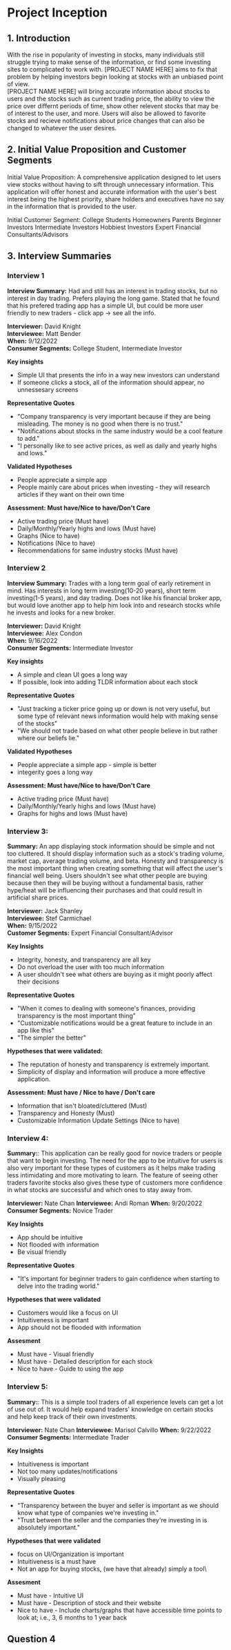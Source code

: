 # Project Inception

## 1. Introduction
With the rise in popularity of investing in stocks, many individuals still 
struggle trying to make sense of the information, or find some investing sites 
to complicated to work with. [PROJECT NAME HERE] aims to fix that problem by 
helping investors begin looking at stocks with an unbiased point of view.  
[PROJECT NAME HERE] will bring accurate information about stocks to users and 
the stocks such as current trading price, the ability to view the price over 
differnt periods of time, show other relevent stocks that may be of interest 
to the user, and more. Users will also be allowed to favorite stocks and 
recieve notifications about price changes that can also be changed to 
whatever the user desires.

## 2. Initial Value Proposition and Customer Segments

Initial Value Proposition: A comprehensive application designed to let users view stocks without
having to sift through unnecessary information. This application will offer honest and accurate 
information with the user's best interest being the highest priority, share holders and executives
have no say in the information that is provided to the user.

Initial Customer Segment: 
College Students
Homeowners
Parents
Beginner Investors
Intermediate Investors
Hobbiest Investors
Expert Financial Consultants/Advisors

## 3. Interview Summaries

### Interview 1

**Interview Summary:** Had and still has an interest in trading stocks, but no 
interest in day trading. Prefers playing the long game. Stated that he found that 
his prefered trading app has a simple UI, but could be more user friendly to new 
traders - click app -> see all the info.

**Interviewer:** David Knight\
**Interviewee:** Matt Bender\
**When:** 9/12/2022\
**Consumer Segments:** College Student, Intermediate Investor

**Key insights**
  - Simple UI that presents the info in a way new investors can understand
  - If someone clicks a stock, all of the information should appear, no unnessesary screens

**Representative Quotes**
  - "Company transparency is very important because if they are being misleading. The money is no good when there is no trust."
  - "Notifications about stocks in the same industry would be a cool feature to add."
  - "I personally like to see active prices, as well as daily and yearly highs and lows."

**Validated Hypotheses**
  - People appreciate a simple app
  - People mainly care about prices when investing - they will research articles if they want on their own time

**Assessment: Must have/Nice to have/Don't Care**
  - Active trading price (Must have)
  - Daily/Monthly/Yearly highs and lows (Must have)
  - Graphs (Nice to have)
  - Notifications (Nice to have)
  - Recommendations for same industry stocks (Must have)

### Interview 2

**Interview Summary:** Trades with a long term goal of early retirement in mind. Has interests
in long term investing(10-20 years), short term investing(1-5 years), and day trading. Does not
like his financial broker app, but would love another app to help him look into and research stocks
while he invests and looks for a new broker.

**Interviewer:** David Knight\
**Interviewee:** Alex Condon\
**When:** 9/16/2022\
**Consumer Segments:** Intermediate Investor

**Key insights**
  - A simple and clean UI goes a long way
  - If possible, look into adding TLDR information about each stock

**Representative Quotes**
  - "Just tracking a ticker price going up or down is not very useful, but some type of relevant news information would help with making sense of the stocks"
  - "We should not trade based on what other people believe in but rather where our beliefs lie."

**Validated Hypotheses**
  - People appreciate a simple app - simple is better
  - integerity goes a long way

**Assessment: Must have/Nice to have/Don't Care**
  - Active trading price (Must have)
  - Daily/Monthly/Yearly highs and lows (Must have)
  - Graphs for highs and lows (Must have)
  
### Interview 3:

**Summary:** An app displaying stock information should be simple and not too cluttered. It should display
information such as a stock's trading volume, market cap, average trading volume, and beta. Honesty and
transparency is the most important thing when creating something that will affect the user's financial 
well being. Users shouldn't see what other people are buying because then they will be buying without a
fundamental basis, rather hype/heat will be influencing their purchases and that could result in artificial
share prices.

**Interviewer:** Jack Shanley\
**Interviewee:** Stef Carmichael\
**When:** 9/15/2022\
**Customer Segments:** Expert Financial Consultant/Advisor

**Key Insights**
  - Integrity, honesty, and transparency are all key
  - Do not overload the user with too much information
  - A user shouldn't see what others are buying as it might poorly affect their decisions

**Representative Quotes**
  - "When it comes to dealing with someone's finances, providing transparency is the most important thing"
  - "Customizable notifications would be a great feature to include in an app like this"
  - "The simpler the better"

**Hypotheses that were validated:**
  - The reputation of honesty and transparency is extremely important.
  - Simplicity of display and information will produce a more effective application.

**Assessment: Must have / Nice to have / Don't care**
  - Information that isn't bloated/cluttered (Must)
  - Transparency and Honesty (Must)
  - Customizable Information Update Settings (Nice to have)

### Interview 4: 

**Summary:**: This application can be really good for novice traders or people that want to begin investing. The need for the app to be intuitive for users is also very important for these types of customers as it helps make trading less intimidating and more motivating to learn. The feature of seeing other traders favorite stocks also gives these type of customers more confidence in what stocks are successful and which ones to stay away from. 

**Interviewer:** Nate Chan
**Interviewee:** Andi Roman
**When:** 9/20/2022
**Consumer Segments:** Novice Trader

**Key Insights**
 - App should be intuitive
 - Not flooded with information
 - Be visual friendly
 
 **Representative Quotes**
  - "It's important for beginner traders to gain confidence when starting to delve into the trading world." 
  
  **Hypotheses that were validated**
  - Customers would like a focus on UI 
  - Intuitiveness is important
  - App should not be flooded with information
  
  **Assesment**
  - Must have - Visual friendly
  - Must have - Detailed description for each stock
  - Nice to have - Guide to using the app
  
### Interview 5: 

**Summary:**: This is a simple tool traders of all experience levels can get a lot of use out of. It would help expand traders' knowledge on certain stocks and help keep track of their own investments. 

**Interviewer:** Nate Chan
**Interviewee:** Marisol Calvillo
**When:** 9/22/2022
**Consumer Segments:** Intermediate Trader

**Key Insights**
 - Intuitiveness is important
 - Not too many updates/notifications
 - Visually pleasing
 
 **Representative Quotes**
  - "Transparency between the buyer and seller is important as we should know what type of companies we're investing in." 
  - "Trust between the seller and the companies they're investing in is absolutely important."
  
  **Hypotheses that were validated**
  - focus on UI/Organization is important 
  - Intuitiveness is a must have
  - Not an app for buying stocks, (we have that already) simply a tool\
  
  **Assesment**
  - Must have - Intuitive UI
  - Must have - Description of stock and their website
  - Nice to have - Include charts/graphs that have accessible time points to look at; i.e., 3, 6 months to 1 year back
  
## Question 4
